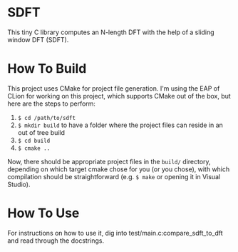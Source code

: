 SDFT
====

This tiny C library computes an N-length DFT with the help of a sliding window DFT (SDFT).

How To Build
============

This project uses CMake for project file generation. I'm using the EAP of CLion for working on this project, which supports CMake out of the box, but here are the steps to perform:

  1. `$ cd /path/to/sdft`
  2. `$ mkdir build` to have a folder where the project files can reside in an out of tree build
  3. `$ cd build`
  4. `$ cmake ..`

Now, there should be appropriate project files in the `build/` directory, depending on which target cmake chose for you (or you chose), with which compilation should be straightforward (e.g. `$ make` or opening it in Visual Studio).

How To Use
==========
For instructions on how to use it, dig into test/main.c:compare_sdft_to_dft and read through the docstrings.
